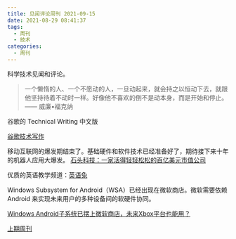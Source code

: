 ```yaml
---
title: 见闻评论周刊 2021-09-15
date: 2021-08-29 08:41:37
tags:
  - 周刊
  - 技术
categories:
  - 周刊
---
```


科学技术见闻和评论。

> 一个懒惰的人、一个不愿动的人，一旦动起来，就会持之以恒动下去，就跟他坚持待着不动时一样。好像他不喜欢的倒不是动本身，而是开始和停止。 —— 威廉•福克纳

谷歌的 Technical Writing 中文版

[谷歌技术写作](https://docs.google.com/document/d/16aoMrMGHPIR1i_eUNRvksdDdwcDG6KiOJN6Vfh-n8-s/edit#heading=h.2o89lfunn1li)

移动互联网的爆发期结束了。基础硬件和软件技术已经准备好了，期待接下来十年的机器人应用大爆发。
[石头科技：一家活得轻轻松松的百亿美元市值公司](https://www.latepost.com/news/dj_detail?id=810)

优质的英语教学频道：[英语兔](https://youtube.com/c/yingyutu)

Windows Subsystem for Android（WSA）已经出现在微软商店。微软需要依赖 Android 来实现未来用户的多种设备间的软硬件协同。

[Windows Android子系统已摆上微软商店，未来Xbox平台也能用？](http://www.expreview.com/80312.html)

[上期周刊](./weekly-2021-09-05)
